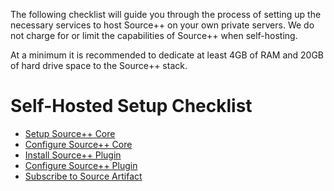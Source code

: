 The following checklist will guide you through the process of setting up the necessary services to host Source++ on your own private servers. We do not charge for or limit the capabilities of Source++ when self-hosting.

At a minimum it is recommended to dedicate at least 4GB of RAM and 20GB of hard drive space to the Source++ stack.

# Self-Hosted Setup Checklist

- [Setup Source++ Core](./03-setup-source-core.md)
- [Configure Source++ Core](./04-configure-source-core.md)
- [Install Source++ Plugin](./05-install-source-plugin.md)
- [Configure Source++ Plugin](./06-configure-source-plugin.md)
- [Subscribe to Source Artifact](./09-subscribe-to-artifact.md)
